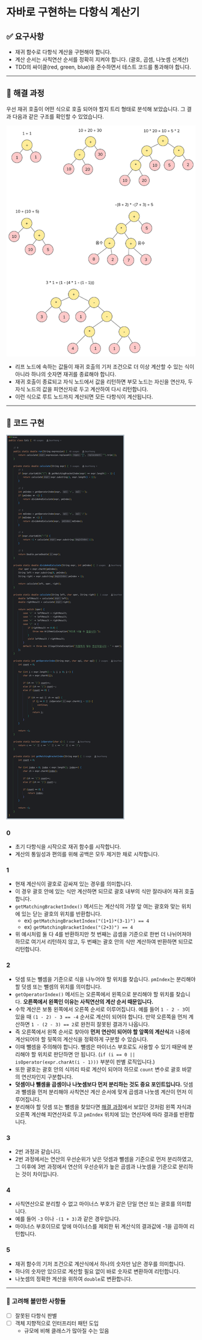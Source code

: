 # 자바로 구현하는 다항식 계산기

## ✅ 요구사항

- 재귀 함수로 다항식 계산을 구현해야 합니다.
- 계산 순서는 사칙연산 순서를 정확히 지켜야 합니다. (괄호, 곱셈, 나눗셈 선계산)
- TDD의 싸이클(red, green, blue)을 준수하면서 테스트 코드를 통과해야 합니다.

---

## 🧩 해결 과정

우선 재귀 호출이 어떤 식으로 호출 되어야 할지 트리 형태로 분석해 보았습니다. 
그 결과 다음과 같은 구조를 확인할 수 있었습니다.

![img.png](img.png)

- 리프 노드에 속하는 값들이 재귀 호출의 기저 조건으로 더 이상 계산할 수 있는 식이 아니라 하나의 숫자면 재귀를 종료해야 합니다.
- 재귀 호출이 종료되고 자식 노드에서 값을 리턴하면 부모 노드는 자신을 연산자, 두 자식 노드의 값을 피연산자로 두고 계산하여 다시 리턴합니다.
- 이런 식으로 루트 노드까지 계산되면 모든 다항식이 계산됩니다.

---

## 🚀 코드 구현

![img_1.png](img_1.png)

### 0 
- 초기 다항식을 시작으로 재귀 함수를 시작합니다.
- 계산의 통일성과 편의를 위해 공백은 모두 제거한 채로 시작합니다.

### 1
- 현재 계산식이 괄호로 감싸져 있는 경우를 의미합니다.
- 이 경우 괄호 안에 있는 식만 계산하면 되므로 괄호 내부의 식만 잘라내어 재귀 호출합니다.
- `getMatchingBracketIndex()` 메서드는 계산식의 가장 앞 여는 괄호와 맞는 위치에 있는 닫는 괄호의 위치를 반환합니다. 
  - ex) `getMatchingBracketIndex("(1+1)*(3-1)") == 4`
  - ex) `getMatchingBracketIndex("(2+3)") == 4`
- 위 예시처럼 둘 다 4를 반환하지만 첫 번째는 곱셈을 기준으로 한번 더 나뉘어져야 하므로 여기서 리턴하지 않고, 두 번째는 괄호 안의 식만 계산하여 반환하면 되므로 리턴합니다.

### 2
- 덧셈 또는 뺄셈을 기준으로 식을 나누어야 할 위치를 찾습니다. `pmIndex`는 분리해야 할 덧셈 또는 뺄셈의 위치를 의미합니다.
- `getOperatorIndex()` 메서드는 오른쪽에서 왼쪽으로 분리해야 할 위치를 찾습니다. **오른쪽에서 왼쪽인 이유는 사칙연산의 계산 순서 때문입니다.**
- 수학 계산은 보통 왼쪽에서 오른쪽 순서로 이루어집니다. 예를 들어 `1 - 2 - 3`이 있을 때 `(1 - 2) - 3 == -4` 순서로 계산이 되어야 합니다. 만약 오른쪽을 먼저 계산하면 `1 - (2 - 3) == 2`로 
완전히 잘못된 결과가 나옵니다.
- 즉 오른쪽에서 왼쪽 순서로 찾아야 **먼저 연산이 되어야 할 앞쪽의 계산식**과 나중에 계산되어야 할 뒷쪽의 계산식을 정확하게 구분할 수 있습니다.
- 이때 뺄셈을 주의해야 합니다. 뺄셈은 마이너스 부호로도 사용할 수 있기 때문에 분리해야 할 위치로 판단하면 안 됩니다. (`if (i == 0 || isOperator(expr.charAt(i - 1)))` 부분이 판별 로직입니다.)
- 또한 괄호는 괄호 안의 식끼리 따로 계산이 되어야 하므로 `count` 변수로 괄호 바깥의 연산자인지 구분합니다.
- **덧셈이나 뺄셈을 곱셈이나 나눗셈보다 먼저 분리하는 것도 중요 포인트입니다.** 덧셈과 뺄셈을 먼저 분리해야 사칙연산 계산 순서에 맞게 곱셈과 나눗셈 계산이 먼저 이루어집니다.
- 분리해야 할 덧셈 또는 뺄셈을 찾았다면 [해결 과정]()에서 보았던 것처럼 왼쪽 자식과 오른쪽 계산해 피연산자로 두고 `pmIndex` 위치에 있는 연산자에 따라 결과를 반환합니다. 

### 3
- 2번 과정과 같습니다.
- 2번 과정에서는 연산의 우선순위가 낮은 덧셈과 뺄셈을 기준으로 먼저 분리하였고, 그 이후에 3번 과정에서 연산의 우선순위가 높은 곱셈과 나눗셈을 기준으로 분리하는 것이 차이입니다.

### 4
- 사칙연산으로 분리할 수 없고 마이너스 부호가 같은 단일 연산 또는 괄호를 의미합니다.
- 예를 들어 `-3` 이나 `-(1 + 3)`과 같은 경우입니다.
- 마이너스 부호이므로 앞에 마이너스를 제외한 뒤 계산식의 결과값에 -1을 곱하여 리턴합니다.

### 5
- 재귀 함수의 기저 조건으로 계산식에서 하나의 숫자만 남은 경우를 의미합니다.
- 하나의 숫자만 있으므로 계산할 필요 없이 바로 숫자로 변환하여 리턴합니다.
- 나눗셈의 정확한 계산을 위하여 `double`로 변환합니다.

---

### 🤔 고려해 볼만한 사항들

- [ ] 잘못된 다항식 판별
- [ ] 객체 지향적으로 인터프리터 패턴 도입
  - 규모에 비해 클래스가 많아질 수는 있음